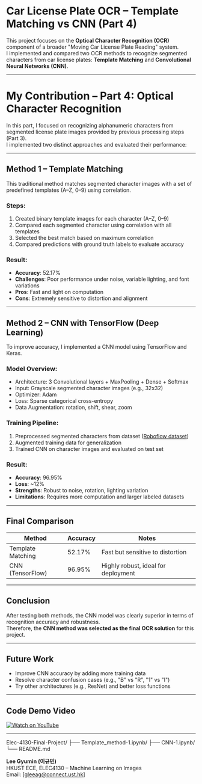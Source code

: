 # Car License Plate OCR – Template Matching vs CNN (Part 4)

This project focuses on the **Optical Character Recognition (OCR)** component of a broader "Moving Car License Plate Reading" system.  
I implemented and compared two OCR methods to recognize segmented characters from car license plates: **Template Matching** and **Convolutional Neural Networks (CNN)**.

---

# My Contribution – Part 4: Optical Character Recognition

In this part, I focused on recognizing alphanumeric characters from segmented license plate images provided by previous processing steps (Part 3).  
I implemented two distinct approaches and evaluated their performance:

---

## Method 1 – Template Matching

This traditional method matches segmented character images with a set of predefined templates (A–Z, 0–9) using correlation.

### Steps:
1. Created binary template images for each character (A–Z, 0–9)
2. Compared each segmented character using correlation with all templates
3. Selected the best match based on maximum correlation
4. Compared predictions with ground truth labels to evaluate accuracy

### Result:
- **Accuracy**: 52.17%
- **Challenges**: Poor performance under noise, variable lighting, and font variations  
- **Pros**: Fast and light on computation  
- **Cons**: Extremely sensitive to distortion and alignment

---

## Method 2 – CNN with TensorFlow (Deep Learning)

To improve accuracy, I implemented a CNN model using TensorFlow and Keras.

### Model Overview:
- Architecture: 3 Convolutional layers + MaxPooling + Dense + Softmax
- Input: Grayscale segmented character images (e.g., 32x32)
- Optimizer: Adam  
- Loss: Sparse categorical cross-entropy  
- Data Augmentation: rotation, shift, shear, zoom

### Training Pipeline:
1. Preprocessed segmented characters from dataset ([Roboflow dataset](https://universe.roboflow.com/search?q=license+plate+numbe+image+dataset))
2. Augmented training data for generalization
3. Trained CNN on character images and evaluated on test set

### Result:
- **Accuracy**: 96.95%
- **Loss**: ~12%
- **Strengths**: Robust to noise, rotation, lighting variation
- **Limitations**: Requires more computation and larger labeled datasets

---

## Final Comparison

| Method           | Accuracy | Notes |
|------------------|----------|-------|
| Template Matching | 52.17%   | Fast but sensitive to distortion |
| CNN (TensorFlow) | 96.95%   | Highly robust, ideal for deployment |

---

## Conclusion

After testing both methods, the CNN model was clearly superior in terms of recognition accuracy and robustness.  
Therefore, the **CNN method was selected as the final OCR solution** for this project.

---

## Future Work

- Improve CNN accuracy by adding more training data
- Resolve character confusion cases (e.g., "B" vs "R", "1" vs "I")
- Try other architectures (e.g., ResNet) and better loss functions

---

## Code Demo Video

[![Watch on YouTube](https://img.shields.io/badge/YouTube-Demo-red?logo=youtube)](https://www.youtube.com/watch?v=YGx4TaSjJnw)

---

Elec-4130-Final-Project/
├── Template_method-1.ipynb/
├── CNN-1.ipynb/
└── README.md

**Lee Gyumin (이규민)**  
HKUST ECE, ELEC4130 – Machine Learning on Images  
Email: [gleeag@connect.ust.hk]  
